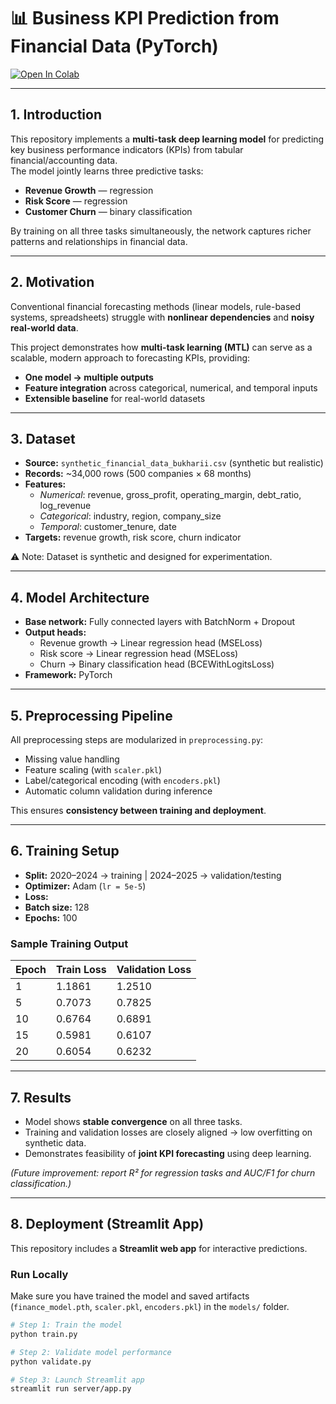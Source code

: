 # 📊 Business KPI Prediction from Financial Data (PyTorch)

[![Open In Colab](https://colab.research.google.com/assets/colab-badge.svg)]([https://colab.research.google.com/github/syedabdullahbukhari77/Revenue_Forecasting_Business_Prediction_model_Pytorch/blob/main/notebooks/demo.ipynb](https://colab.research.google.com/drive/1PZDRWDH1c7dxteG9uOvPkiQ5mfuMPHw7))

---

## 1. Introduction
This repository implements a **multi-task deep learning model** for predicting key business performance indicators (KPIs) from tabular financial/accounting data.  
The model jointly learns three predictive tasks:

- **Revenue Growth** — regression  
- **Risk Score** — regression  
- **Customer Churn** — binary classification  

By training on all three tasks simultaneously, the network captures richer patterns and relationships in financial data.

---

## 2. Motivation
Conventional financial forecasting methods (linear models, rule-based systems, spreadsheets) struggle with **nonlinear dependencies** and **noisy real-world data**.  

This project demonstrates how **multi-task learning (MTL)** can serve as a scalable, modern approach to forecasting KPIs, providing:

- **One model → multiple outputs**  
- **Feature integration** across categorical, numerical, and temporal inputs  
- **Extensible baseline** for real-world datasets  

---

## 3. Dataset
- **Source:** `synthetic_financial_data_bukharii.csv` (synthetic but realistic)  
- **Records:** ~34,000 rows (500 companies × 68 months)  
- **Features:**  
  - *Numerical*: revenue, gross_profit, operating_margin, debt_ratio, log_revenue  
  - *Categorical*: industry, region, company_size  
  - *Temporal*: customer_tenure, date  
- **Targets:** revenue growth, risk score, churn indicator  

⚠️ Note: Dataset is synthetic and designed for experimentation.

---

## 4. Model Architecture
- **Base network:** Fully connected layers with BatchNorm + Dropout  
- **Output heads:**  
  - Revenue growth → Linear regression head (MSELoss)  
  - Risk score → Linear regression head (MSELoss)  
  - Churn → Binary classification head (BCEWithLogitsLoss)  
- **Framework:** PyTorch  

---

## 5. Preprocessing Pipeline
All preprocessing steps are modularized in `preprocessing.py`:
- Missing value handling  
- Feature scaling (with `scaler.pkl`)  
- Label/categorical encoding (with `encoders.pkl`)  
- Automatic column validation during inference  

This ensures **consistency between training and deployment**.

---

## 6. Training Setup
- **Split:** 2020–2024 → training | 2024–2025 → validation/testing  
- **Optimizer:** Adam (`lr = 5e-5`)  
- **Loss:**  
- **Batch size:** 128  
- **Epochs:** 100  

### Sample Training Output
| Epoch | Train Loss | Validation Loss |
|-------|------------|-----------------|
| 1     | 1.1861     | 1.2510          |
| 5     | 0.7073     | 0.7825          |
| 10    | 0.6764     | 0.6891          |
| 15    | 0.5981     | 0.6107          |
| 20    | 0.6054     | 0.6232          |

---

## 7. Results
- Model shows **stable convergence** on all three tasks.  
- Training and validation losses are closely aligned → low overfitting on synthetic data.  
- Demonstrates feasibility of **joint KPI forecasting** using deep learning.  

*(Future improvement: report R² for regression tasks and AUC/F1 for churn classification.)*

---

## 8. Deployment (Streamlit App)
This repository includes a **Streamlit web app** for interactive predictions.

### Run Locally
Make sure you have trained the model and saved artifacts (`finance_model.pth`, `scaler.pkl`, `encoders.pkl`) in the `models/` folder.

```bash
# Step 1: Train the model
python train.py

# Step 2: Validate model performance
python validate.py

# Step 3: Launch Streamlit app
streamlit run server/app.py

